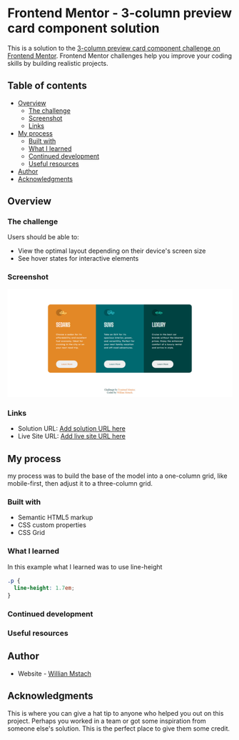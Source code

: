 # Frontend Mentor - 3-column preview card component solution

This is a solution to the [3-column preview card component challenge on Frontend Mentor](https://www.frontendmentor.io/challenges/3column-preview-card-component-pH92eAR2-). Frontend Mentor challenges help you improve your coding skills by building realistic projects. 

## Table of contents

- [Overview](#overview)
  - [The challenge](#the-challenge)
  - [Screenshot](#screenshot)
  - [Links](#links)
- [My process](#my-process)
  - [Built with](#built-with)
  - [What I learned](#what-i-learned)
  - [Continued development](#continued-development)
  - [Useful resources](#useful-resources)
- [Author](#author)
- [Acknowledgments](#acknowledgments)

## Overview
### The challenge

Users should be able to:

- View the optimal layout depending on their device's screen size
- See hover states for interactive elements
### Screenshot

![Design preview for the 3-column preview card component coding challenge](/images/captura.png)
### Links

- Solution URL: [Add solution URL here](https://your-solution-url.com)
- Live Site URL: [Add live site URL here](https://your-live-site-url.com)

## My process
my process was to build the base of the model into a one-column grid, like mobile-first, then adjust it to a three-column grid.
### Built with

- Semantic HTML5 markup
- CSS custom properties
- CSS Grid
### What I learned

In this example what I learned was to use line-height

```css
.p {
  line-height: 1.7em;
}
```
### Continued development

### Useful resources
## Author

- Website - [Willian Mstach](https://github.com/WillianMstach)
## Acknowledgments

This is where you can give a hat tip to anyone who helped you out on this project. Perhaps you worked in a team or got some inspiration from someone else's solution. This is the perfect place to give them some credit.